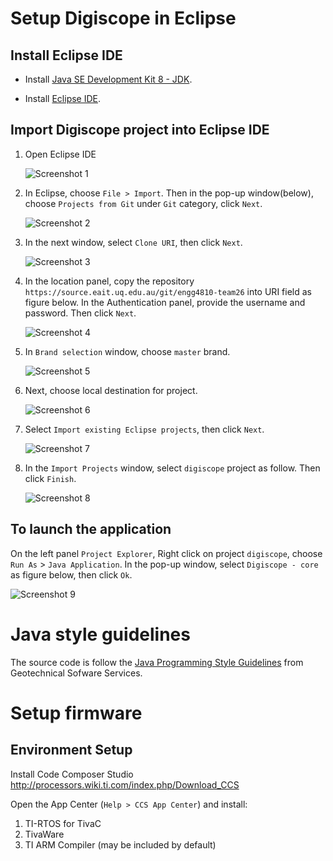 # Setup Digiscope in Eclipse

## Install Eclipse IDE
- Install [Java SE Development Kit 8 - JDK](http://www.oracle.com/technetwork/java/javase/downloads/jdk8-downloads-2133151.html).

- Install [Eclipse IDE](https://eclipse.org/downloads/).

## Import Digiscope project into Eclipse IDE
1. Open Eclipse IDE

   ![Screenshot 1](http://i.imgur.com/HroQgMD.png)

2. In Eclipse, choose `File > Import`. Then in the pop-up window(below), choose `Projects from Git` under `Git` category, click `Next`.

   ![Screenshot 2](http://i.imgur.com/kss0tKf.png)

3. In the next window, select `Clone URI`, then click `Next`.

   ![Screenshot 3](http://i.imgur.com/VQarYv0.png)

4. In the location panel, copy the repository `https://source.eait.uq.edu.au/git/engg4810-team26` into URI field as figure below. In the Authentication panel, provide the username and password. Then click `Next`.

   ![Screenshot 4](http://i.imgur.com/XbxlKvg.png)

5. In `Brand selection` window, choose `master` brand.

   ![Screenshot 5](http://i.imgur.com/UiPiqBd.png)

6. Next, choose local destination for project.

   ![Screenshot 6](http://i.imgur.com/oqDqv82.png)

7. Select `Import existing Eclipse projects`, then click `Next`.

   ![Screenshot 7](http://i.imgur.com/zhel54v.png)

8. In the `Import Projects` window, select `digiscope` project as follow. Then click `Finish`.

   ![Screenshot 8](http://i.imgur.com/Rymbrub.png)

## To launch the application
   On the left panel `Project Explorer`, Right click on project `digiscope`, choose `Run As` > `Java Application`. In the pop-up window, select `Digiscope - core` as figure below, then click `Ok`.

   ![Screenshot 9](http://i.imgur.com/7jA2aJu.png)


# Java style guidelines
   The source code is follow the [Java Programming Style Guidelines](http://geosoft.no/development/javastyle.html) from Geotechnical Sofware Services.


# Setup firmware

## Environment Setup

Install Code Composer Studio
http://processors.wiki.ti.com/index.php/Download_CCS

Open the App Center (`Help > CCS App Center`) and install:

1. TI-RTOS for TivaC
2. TivaWare
3. TI ARM Compiler (may be included by default)
